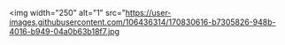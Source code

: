 
<img width="250" alt="1" src="https://user-images.githubusercontent.com/106436314/170830616-b7305826-948b-4016-b949-04a0b63b18f7.jpg
